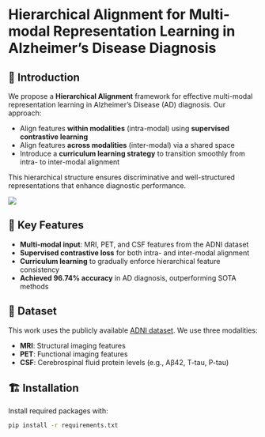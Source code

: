 # Hierarchical Alignment for Multi-modal Representation Learning in Alzheimer’s Disease Diagnosis

## 🧠 Introduction

We propose a **Hierarchical Alignment** framework for effective multi-modal representation learning in Alzheimer’s Disease (AD) diagnosis. Our approach:

- Align features **within modalities** (intra-modal) using **supervised contrastive learning**
- Align features **across modalities** (inter-modal) via a shared space
- Introduce a **curriculum learning strategy** to transition smoothly from intra- to inter-modal alignment

This hierarchical structure ensures discriminative and well-structured representations that enhance diagnostic performance.

![](https://github.com/qizhiJing/Hierarchical-Alignment-for-Multi-modal-Representation-Learning-in-Alzheimer-s-Disease-Diagnosis/blob/master/images/-s1bvs7ct6glsj25c-001.jpg)

## 🧪 Key Features

- **Multi-modal input**: MRI, PET, and CSF features from the ADNI dataset
- **Supervised contrastive loss** for both intra- and inter-modal alignment
- **Curriculum learning** to gradually enforce hierarchical feature consistency
- **Achieved 96.74% accuracy** in AD diagnosis, outperforming SOTA methods

## 📁 Dataset

This work uses the publicly available [ADNI dataset](http://adni.loni.usc.edu/). We use three modalities:

- **MRI**: Structural imaging features
- **PET**: Functional imaging features
- **CSF**: Cerebrospinal fluid protein levels (e.g., Aβ42, T-tau, P-tau)

## 🏗️ Installation

Install required packages with:

```bash
pip install -r requirements.txt
